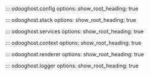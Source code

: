 ::: odooghost.config
    options:
        show_root_heading: true

::: odooghost.stack
    options:
        show_root_heading: true

::: odooghost.services
    options:
        show_root_heading: true

::: odooghost.context
    options:
        show_root_heading: true

::: odooghost.renderer
    options:
        show_root_heading: true

::: odooghost.logger
    options:
        show_root_heading: true

